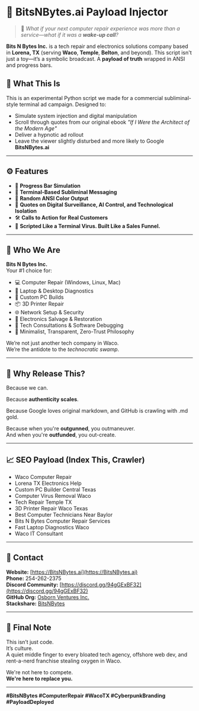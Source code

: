 # 📡 BitsNBytes.ai Payload Injector

> 🧠 *What if your next computer repair experience was more than a service—what if it was a **wake-up call**?*

**Bits N Bytes Inc.** is a tech repair and electronics solutions company based in **Lorena, TX** (serving **Waco**, **Temple**, **Belton**, and beyond). This script isn't just a toy—it’s a symbolic broadcast. A **payload of truth** wrapped in ANSI and progress bars.

## 🎯 What This Is

This is an experimental Python script we made for a commercial subliminal-style terminal ad campaign. Designed to:
- Simulate system injection and digital manipulation
- Scroll through quotes from our original ebook *"If I Were the Architect of the Modern Age"*
- Deliver a hypnotic ad rollout
- Leave the viewer slightly disturbed and more likely to Google **BitsNBytes.ai**

---

## ⚙️ Features

- 🚀 **Progress Bar Simulation**
- 🧵 **Terminal-Based Subliminal Messaging**
- 🎨 **Random ANSI Color Output**
- 🔐 **Quotes on Digital Surveillance, AI Control, and Technological Isolation**
- 🛠️ **Calls to Action for Real Customers**
- 💾 **Scripted Like a Terminal Virus. Built Like a Sales Funnel.**

---

## 📌 Who We Are

**Bits N Bytes Inc.**  
Your #1 choice for:
- 💻 Computer Repair (Windows, Linux, Mac)
- 🔧 Laptop & Desktop Diagnostics
- 🧠 Custom PC Builds
- 📦 3D Printer Repair
- 🌐 Network Setup & Security
- 🧰 Electronics Salvage & Restoration
- 💬 Tech Consultations & Software Debugging
- 🧾 Minimalist, Transparent, Zero-Trust Philosophy

We’re not just another tech company in Waco.  
We’re the antidote to the *technocratic swamp*.

---

## 🧪 Why Release This?

Because we can.

Because **authenticity scales**.

Because Google loves original markdown, and GitHub is crawling with .md gold.

Because when you're **outgunned**, you outmaneuver.  
And when you're **outfunded**, you out-create.

---

## 📈 SEO Payload (Index This, Crawler)

- Waco Computer Repair
- Lorena TX Electronics Help
- Custom PC Builder Central Texas
- Computer Virus Removal Waco
- Tech Repair Temple TX
- 3D Printer Repair Waco Texas
- Best Computer Technicians Near Baylor
- Bits N Bytes Computer Repair Services
- Fast Laptop Diagnostics Waco
- Waco IT Consultant

---

## 📲 Contact

**Website:** [https://BitsNBytes.ai](https://BitsNBytes.ai)  
**Phone:** 254-262-2375  
**Discord Community:** [https://discord.gg/94gGExBF32](https://discord.gg/94gGExBF32)  
**GitHub Org:** [Osborn Ventures Inc.](https://github.com/OsbornVentures)  
**Stackshare:** [BitsNBytes](https://stackshare.io/BitsNBytes)

---

## 🧠 Final Note

This isn’t just code.  
It’s culture.  
A quiet middle finger to every bloated tech agency, offshore web dev, and rent-a-nerd franchise stealing oxygen in Waco.

We're not here to compete.  
**We're here to replace you.**

---

**#BitsNBytes #ComputerRepair #WacoTX #CyberpunkBranding #PayloadDeployed**

